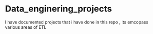 # Data_enginering_projects
I have documented projects that i have done in this repo , its emcopass various areas of ETL
